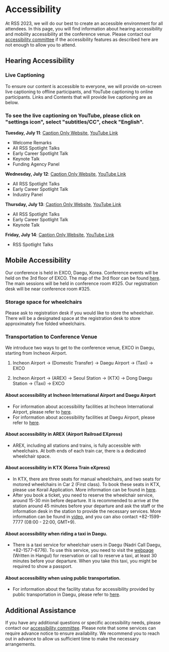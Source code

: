 # Accessibility

At RSS 2023, we will do our best to create an accessible environment for all attendees. In this page, you will find information about hearing accessibility and mobility accessibility at the conference venue. Please contact our [accessibility committee](mailto:hyemin.ahn@unist.ac.kr) if the accessibility features as described here are not enough to allow you to attend. 

## Hearing Accessibility
### Live Captioning
To ensure our content is accessible to everyone, we will provide on-screen live captioning to offline participants, and YouTube captioning to online participants. Links and Contents that will provide live captioning are as below.

### To see the live captioning on YouTube, please click on "settings icon", select "subtitles/CC", check "English".

**Tuesday, July 11**: [Caption Only Website](https://live2.syncwords.com/w-FaxaxX), [YouTube Link](https://youtube.com/live/YG-UCTS5Tbk?feature=share)
* Welcome Remarks
* All RSS Spotlight Talks
* Early Career Spotlight Talk
* Keynote Talk
* Funding Agency Panel

**Wednesday, July 12**: [Caption Only Website](https://live2.syncwords.com/w-OLBhNz), [YouTube Link](https://youtube.com/live/QXmcu9fVnak?feature=share)
* All RSS Spotlight Talks
* Early Career Spotlight Talk
* Industry Panel 
  
**Thursday, July 13**: [Caption Only Website](https://live2.syncwords.com/w-hIGhH6), [YouTube Link](https://youtube.com/live/ftQhK75Ri1E?feature=share)
* All RSS Spotlight Talks
* Early Career Spotlight Talk
* Keynote Talk 
  
**Friday, July 14**: [Caption Only Website](https://live2.syncwords.com/w-WqagsD), [YouTube Link](https://youtube.com/live/0-WXg0hH5Co?feature=share)
* RSS Spotlight Talks

## Mobile Accessibility
Our conference is held in EXCO, Daegu, Korea. Conference events will be held on the 3rd floor of EXCO. The map of the 3rd floor can be found [here](https://exco.co.kr/eng/facility/huge_img_3f.html). The main sessions will be held in conference room #325. Our registration desk will be near conference room #325.

### Storage space for wheelchairs
Please ask to registration desk if you would like to store the wheelchair. There will be a designated space at the registration desk to store approximately five folded wheelchairs.

### Transportation to Conference Venue
We introduce two ways to get to the conference venue, EXCO in Daegu, starting from Incheon Airport.
  1. Incheon Airport → (Domestic Transfer) → Daegu Airport → (Taxi) → EXCO
    
  2. Incheon Airport → (AREX) → Seoul Station → (KTX) → Dong Daegu Station → (Taxi) → EXCO

#### About accessibility at Incheon International Airport and Daegu Airport
* For information about accessibility facilities at Incheon International Airport, please refer to [here](https://www.airport.kr/ap_lp/en/svc/cusserv/servtra/servtra.do).
* For information about accessibility facilities at Daegu Airport, please refer to [here](https://www.airport.co.kr/daegueng/cms/frCon/index.do?MENU_ID=220).

#### About accessibility in AREX (Airport Railroad EXpress)
* AREX, including all stations and trains, is fully accessible with wheelchairs. At both ends of each train car, there is a dedicated wheelchair space. 

#### About accessibility in KTX (Korea Train eXpress)
* In KTX, there are three seats for manual wheelchairs, and two seats for motored wheelchairs in Car 2 (First class). To book these seats in KTX, please use Korail Application. More information can be found in [here](https://korevibeblog.wordpress.com/tag/how-to-buy-ktx-tickets/). 
* After you book a ticket, you need to reserve the wheelchair service, around 15-30 min before departure. It is recommended to arrive at the station around 45 minutes before your departure and ask the staff or the information desk in the station to provide the necessary services. More information can be found in [video](https://www.youtube.com/watch?v=Vp1ztSeRL9w), and you can also contact +82-1599-7777 (08:00 - 22:00, GMT+9).

#### About accessibility when riding a taxi in Daegu.
* There is a taxi service for wheelchair users in Daegu (Nadri Call Daegu, +82-1577-6776). To use this service, you need to visit the [webpage](https://nadrihome.dpfc.or.kr/) (Written in Hangul) for reservation or call to reserve a taxi, at least 30 minutes before your departure. When you take this taxi, you might be required to show a passport. 

#### About accessibility when using public transportation.
* For information about the facility status for accessibility provided by public transportation in Daegu, please refer to [here](https://www.dtro.or.kr/eng/index.do?menu_id=00000837).

## Additional Assistance
If you have any additional questions or specific accessibility needs, please contact our [accessibility committee](mailto:hyemin.ahn@unist.ac.kr). Please note that some services can require advance notice to ensure availability. We recommend you to reach out in advance to allow us sufficient time to make the necessary arrangements. 

